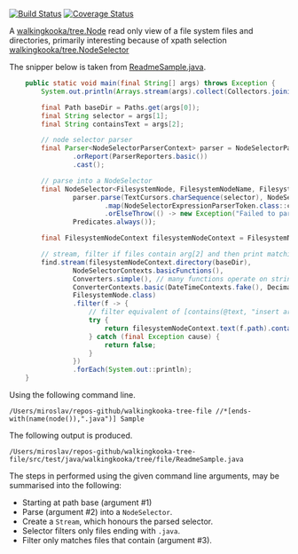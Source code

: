 [![Build Status](https://travis-ci.com/mP1/walkingkooka-tree-file.svg?branch=master)](https://travis-ci.com/mP1/walkingkooka-tree-file.svg?branch=master)
[![Coverage Status](https://coveralls.io/repos/github/mP1/walkingkooka-tree-file/badge.svg?branch=master)](https://coveralls.io/github/mP1/walkingkooka-tree-file?branch=master)

A [walkingkooka/tree.Node](https://github.com/mP1/walkingkooka/blob/master/Node.md) read only view of a file system files and directories, primarily interesting because of xpath selection [walkingkooka/tree.NodeSelector](https://github.com/mP1/walkingkooka/blob/master/src/main/java/walkingkooka/tree/select/NodeSelector.java)

The snipper below is taken from [ReadmeSample.java](https://github.com/mP1/walkingkooka-tree-file/tree/master/src/test/java/walkingkooka/tree/file/ReadmeSample.java).

```java
    public static void main(final String[] args) throws Exception {
        System.out.println(Arrays.stream(args).collect(Collectors.joining(" ", "Command line args:\n", "\n")));

        final Path baseDir = Paths.get(args[0]);
        final String selector = args[1];
        final String containsText = args[2];

        // node selector parser
        final Parser<NodeSelectorParserContext> parser = NodeSelectorParsers.expression()
                .orReport(ParserReporters.basic())
                .cast();

        // parse into a NodeSelector 
        final NodeSelector<FilesystemNode, FilesystemNodeName, FilesystemNodeAttributeName, String> find = FilesystemNode.nodeSelectorExpressionParserToken(
                parser.parse(TextCursors.charSequence(selector), NodeSelectorParserContexts.basic(DecimalNumberContexts.american(MathContext.DECIMAL32))))
                        .map(NodeSelectorExpressionParserToken.class::cast)
                        .orElseThrow(() -> new Exception("Failed to parse selector")),
                Predicates.always());

        final FilesystemNodeContext filesystemNodeContext = FilesystemNodeContexts.basic(baseDir);

        // stream, filter if files contain arg[2] and then print matching files.
        find.stream(filesystemNodeContext.directory(baseDir),
                NodeSelectorContexts.basicFunctions(),
                Converters.simple(), // many functions operate on strings converters convert values to strings.
                ConverterContexts.basic(DateTimeContexts.fake(), DecimalNumberContexts.american(MathContext.DECIMAL32)), // used when parsing numbers within expressions.
                FilesystemNode.class)
                .filter(f -> {
                    // filter equivalent of [contains(@text, "insert arg2 here"])
                    try {
                        return filesystemNodeContext.text(f.path).contains(containsText);
                    } catch (final Exception cause) {
                        return false;
                    }
                })
                .forEach(System.out::println);
    }
```

Using the following command line.
```
/Users/miroslav/repos-github/walkingkooka-tree-file //*[ends-with(name(node()),".java")] Sample
```

The following output is produced.
```text
/Users/miroslav/repos-github/walkingkooka-tree-file/src/test/java/walkingkooka/tree/file/ReadmeSample.java
```

The steps in performed using the given command line arguments, may be summarised into the following:

- Starting at path base (argument #1)
- Parse (argument #2) into a `NodeSelector`.
- Create a `Stream`, which honours the parsed selector.
- Selector filters only files ending with `.java`.
- Filter only matches files that contain (argument #3).
